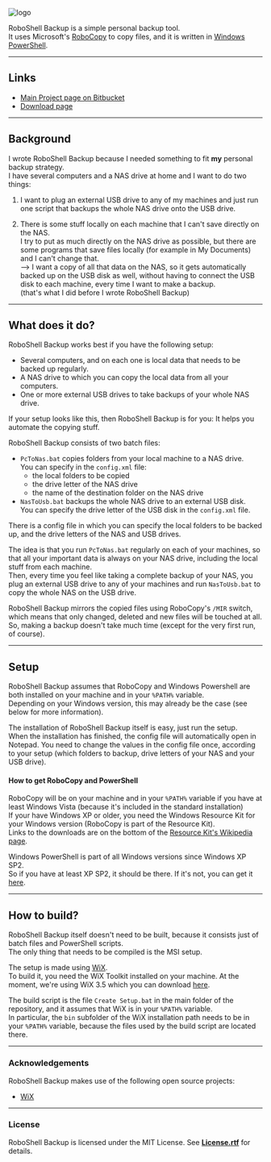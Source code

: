 ![logo](https://bitbucket.org/christianspecht/roboshell-backup/raw/tip/img/banner.png)

RoboShell Backup is a simple personal backup tool.  
It uses Microsoft's [RoboCopy](http://en.wikipedia.org/wiki/Robocopy) to copy files, and it is written in [Windows PowerShell](http://en.wikipedia.org/wiki/Windows_PowerShell).

---

## Links

- [Main Project page on Bitbucket](https://bitbucket.org/christianspecht/roboshell-backup)
- [Download page](https://bitbucket.org/christianspecht/roboshell-backup/downloads)

---

## Background

I wrote RoboShell Backup because I needed something to fit **my** personal backup strategy.  
I have several computers and a NAS drive at home and I want to do two things:

1. I want to plug an external USB drive to any of my machines and just run one script that backups the whole NAS drive onto the USB drive.

2. There is some stuff locally on each machine that I can't save directly on the NAS.  
I try to put as much directly on the NAS drive as possible, but there are some programs that save files locally (for example in My Documents) and I can't change that.  
--> I want a copy of all that data on the NAS, so it gets automatically backed up on the USB disk as well, without having to connect the USB disk to each machine, every time I want to make a backup.  
(that's what I did before I wrote RoboShell Backup)

---

## What does it do?

RoboShell Backup works best if you have the following setup:

- Several computers, and on each one is local data that needs to be backed up regularly.
- A NAS drive to which you can copy the local data from all your computers.
- One or more external USB drives to take backups of your whole NAS drive.

If your setup looks like this, then RoboShell Backup is for you: It helps you automate the copying stuff.

RoboShell Backup consists of two batch files:

- `PcToNas.bat` copies folders from your local machine to a NAS drive.  
You can  specify in the `config.xml` file:  
  - the local folders to be copied
  - the drive letter of the NAS drive
  - the name of the destination folder on the NAS drive
- `NasToUsb.bat` backups the whole NAS drive to an external USB disk.  
You can specify the drive letter of the USB disk in the `config.xml` file.

There is a config file in which you can specify the local folders to be backed up, and the drive letters of the NAS and USB drives.

The idea is that you run `PcToNas.bat` regularly on each of your machines, so that all your important data is always on your NAS drive, including the local stuff from each machine.  
Then, every time you feel like taking a complete backup of your NAS, you plug an external USB drive to any of your machines and run `NasToUsb.bat` to copy the whole NAS on the USB drive.

RoboShell Backup mirrors the copied files using RoboCopy's `/MIR` switch, which means that only changed, deleted and new files will be touched at all.
So, making a backup doesn't take much time (except for the very first run, of course).

---

## Setup

RoboShell Backup assumes that RoboCopy and Windows Powershell are both installed on your machine and in your `%PATH%` variable.  
Depending on your Windows version, this may already be the case (see below for more information).

The installation of RoboShell Backup itself is easy, just run the setup.  
When the installation has finished, the config file will automatically open in Notepad. You need to change the values in the config file once, according to your setup (which folders to backup, drive letters of your NAS and your USB drive).

#### How to get RoboCopy and PowerShell

RoboCopy will be on your machine and in your `%PATH%` variable if you have at least Windows Vista (because it's included in the standard installation)  
If your have Windows XP or older, you need the Windows Resource Kit for your Windows version (RoboCopy is part of the Resource Kit).  
Links to the downloads are on the bottom of the [Resource Kit's Wikipedia page](http://en.wikipedia.org/wiki/Windows_Resource_Kit).

Windows PowerShell is part of all Windows versions since Windows XP SP2.  
So if you have at least XP SP2, it should be there. If it's not, you can get it [here](http://www.microsoft.com/powershell).

---

## How to build?

RoboShell Backup itself doesn't need to be built, because it consists just of batch files and PowerShell scripts.  
The only thing that needs to be compiled is the MSI setup.

The setup is made using [WiX](http://wix.codeplex.com/).  
To build it, you need the WiX Toolkit installed on your machine. At the moment, we're using WiX 3.5 which you can download [here](http://wix.codeplex.com/releases/view/60102).

The build script is the file `Create Setup.bat` in the main folder of the repository, and it assumes that WiX is in your `%PATH%` variable.  
In particular, the `bin` subfolder of the WiX installation path needs to be in your `%PATH%` variable, because the files used by the build script are located there.

---

### Acknowledgements

RoboShell Backup makes use of the following open source projects:

 - [WiX](http://wix.codeplex.com/)

---

### License

RoboShell Backup is licensed under the MIT License. See **[License.rtf](https://bitbucket.org/christianspecht/roboshell-backup/src/tip/src/License.rtf)** for details.